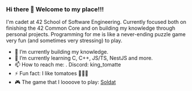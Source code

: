 ### Hi there 👋 Welcome to my place!!!

I'm cadet at 42 School of Software Engineering. Currently focused both on finishing the 42 Common Core and on building my knowledge through personal projects.
Programming for me is like a never-ending puzzle game very fun (and sometimes very stressing) to play.

- 🔭 I’m currently building my knowledge.
- 🌱 I’m currently learning C, C++, JS/TS, NestJS and more.
- 📫 How to reach me:
  . Discord: king_tomatte
- ⚡ Fun fact: I like tomatoes 🍅🍅🍅
- 🎮 The game that I loooove to play: [Soldat](https://soldat.pl/en/)
